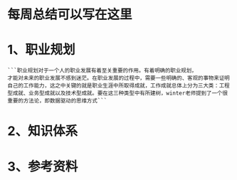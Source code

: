 # 每周总结可以写在这里
1、职业规划
=
    ```职业规划对于一个人的职业发展有着至关重要的作用。有着明确的职业规划，  
    才能对未来的职业发展不感到迷茫。在职业发展的过程中，需要一些明确的、客观的事物来证明自己的工作能力，这之中关键的就是职业生涯中所取得成就，工作成就总体上分为三大类：工程型成就、业务型成就以及技术型成就。要在这三种类型中有所建树，winter老师提到了一个很重要的方法论，即数据驱动的思维方式```
2、知识体系
=
3、参考资料
=
